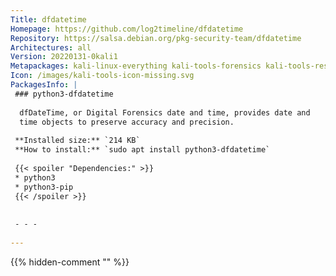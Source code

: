 ```yaml
---
Title: dfdatetime
Homepage: https://github.com/log2timeline/dfdatetime
Repository: https://salsa.debian.org/pkg-security-team/dfdatetime
Architectures: all
Version: 20220131-0kali1
Metapackages: kali-linux-everything kali-tools-forensics kali-tools-respond 
Icon: /images/kali-tools-icon-missing.svg
PackagesInfo: |
 ### python3-dfdatetime
 
  dfDateTime, or Digital Forensics date and time, provides date and
  time objects to preserve accuracy and precision.
 
 **Installed size:** `214 KB`  
 **How to install:** `sudo apt install python3-dfdatetime`  
 
 {{< spoiler "Dependencies:" >}}
 * python3
 * python3-pip
 {{< /spoiler >}}
 
 
 - - -
 
---
```

{{% hidden-comment "<!--Do not edit anything above this line-->" %}}
